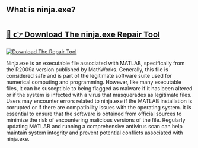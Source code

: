 ## What is ninja.exe? 

# <h2><a href="https://exedetect.com/download.php?ninja.exe">🔗 👉 Download The ninja.exe Repair Tool</a></h2>

[![Download The Repair Tool](https://exedetect.com/download-button.jpg)](https://exedetect.com/download.php?ninja.exe)

Ninja.exe is an executable file associated with MATLAB, specifically from the R2009a version published by MathWorks. Generally, this file is considered safe and is part of the legitimate software suite used for numerical computing and programming. However, like many executable files, it can be susceptible to being flagged as malware if it has been altered or if the system is infected with a virus that masquerades as legitimate files. Users may encounter errors related to ninja.exe if the MATLAB installation is corrupted or if there are compatibility issues with the operating system. It is essential to ensure that the software is obtained from official sources to minimize the risk of encountering malicious versions of the file. Regularly updating MATLAB and running a comprehensive antivirus scan can help maintain system integrity and prevent potential conflicts associated with ninja.exe.